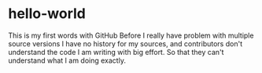 # hello-world
This is my first words with GitHub
Before I really have problem with multiple source versions
I have no history for my sources, and contributors don't understand
the code I am writing with big effort. So that they can't understand 
what I am doing exactly. 
